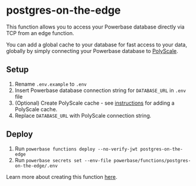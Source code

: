 # postgres-on-the-edge

This function allows you to access your Powerbase database directly via TCP from an edge function.

You can add a global cache to your database for fast access to your data, globally by simply connecting your Powerbase database to [PolyScale](https://polyscale.ai).

## Setup
1. Rename `.env.example` to `.env`
2. Insert Powerbase database connection string for `DATABASE_URL` in `.env` file
3. (Optional) Create PolyScale cache - see [instructions](https://powerbase.com/docs/guides/integrations/polyscale) for adding a PolyScale cache.
4. Replace `DATABASE_URL` with PolyScale connection string.

## Deploy

1. Run `powerbase functions deploy --no-verify-jwt postgres-on-the-edge`
2. Run `powerbase secrets set --env-file powerbase/functions/postgres-on-the-edge/.env`

Learn more about creating this function [here](https://www.youtube.com/watch?v=cl7EuF1-RsY).